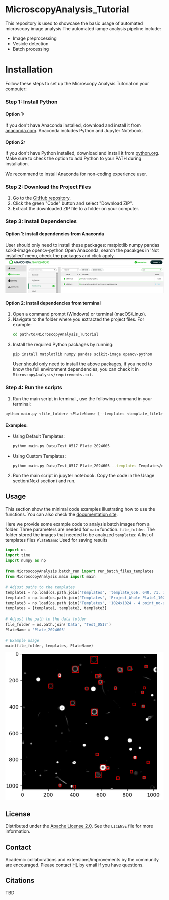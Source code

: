 # MicroscopyAnalysis_Tutorial

This repository is used to showcase the basic usage of automated microscopy image analysis 
The automated iamge analysis pipeline include:
- Image preprocessing
- Vesicle detection
- Batch processing

# Installation

Follow these steps to set up the Microscopy Analysis Tutorial on your computer:

### Step 1: Install Python

#### Option 1: 
If you don't have Anaconda installed, download and install it from [anaconda.com](https://www.anaconda.com/products/distribution). Anaconda includes Python and Jupyter Notebook.
#### Option 2:
If you don't have Python installed, download and install it from [python.org](https://www.python.org/downloads/). Make sure to check the option to add Python to your PATH during installation.

We recommend to install Anaconda for non-coding experience user.

### Step 2: Download the Project Files

1. Go to the [GitHub repository](https://github.com/hliu56/MicroscopyAnalysis_Tutorial).
2. Click the green "Code" button and select "Download ZIP".
3. Extract the downloaded ZIP file to a folder on your computer.

### Step 3: Install Dependencies

#### Option 1: install dependencies from Anaconda

User should only need to install these packages: matplotlib numpy pandas scikit-image opencv-python
Open Anaconda, search the pacakges in 'Not installed' menu, check the packages and click apply. 
![Installation packages Example](https://github.com/hliu56/MicroscopyAnalysis_Tutorial/blob/main/Example/InstallationExample.png)

#### Option 2: install dependencies from terminal

1. Open a command prompt (Windows) or terminal (macOS/Linux).
2. Navigate to the folder where you extracted the project files. For example:
   ```bash
   cd path/to/MicroscopyAnalysis_Tutorial
3. Install the required Python packages by running:
   ```bash
   pip install matplotlib numpy pandas scikit-image opencv-python
   ```
   User should only need to install the above packages, if you need to know the full environment dependencies, you can check it in `MicroscopyAnalysis/requirements.txt`.
   

### Step 4: Run the scripts

1. Run the main script in terminal., use the following command in your terminal:

```bash
python main.py <file_folder> <PlateName> [--templates <template_file1> <template_file2> ... <template_fileN>]
```

#### Examples:
- Using Default Templates:
  ```bash
  python main.py Data/Test_0517 Plate_2024605
  ```
- Using Custom Templates:
  ```bash
  python main.py Data/Test_0517 Plate_2024605 --templates Templates/custom_template1.npy Templates/custom_template2.npy


2. Run the main script in jupyter notebook. Copy the code in the Usage section(Next section) and run.

## Usage

This section show the minimal code examples illustrating how to use the functions.
You can also check the [documentation site](https://hliu56.github.io/MicroscopyAnalysis_Tutorial/#).

Here we provide some example code to analysis batch images from a folder. Three parameters are needed for `main` function.
`file_folder`: The folder stored the images that needed to be analyzed
`templates`: A list of templates files
`PlateName`: Used for saving results

```python
import os
import time
import numpy as np

from MicroscopyAnalysis.batch_run import run_batch_files_templates
from MicroscopyAnalysis.main import main

# Adjust paths to the templates
template1 = np.load(os.path.join('Templates', 'template_656, 640, 71, 71.npy'))
template2 = np.load(os.path.join('Templates', 'Project_Whole Plate1_1024x1024_200Hz_1%Laser_800gain_B_5_R1.tif_enhance_482_20_56_56.npy'))
template3 = np.load(os.path.join('Templates', '1024x1024 - 4 point_no-z-stack - split 5 rows rows only_TileScan 1_C_11_R2.npy'))
templates = [template1, template2, template3]

# Adjust the path to the data folder
file_folder = os.path.join('Data', 'Test_0517')
PlateName = 'Plate_2024605'

# Example usage
main(file_folder, templates, PlateName)
```

![Microscopy Analysis Example](https://github.com/hliu56/MicroscopyAnalysis_Tutorial/blob/main/Example/PictureExample.png)

## License

Distributed under the [Apache License 2.0](https://www.apache.org/licenses/LICENSE-2.0).
See the `LICENSE` file for more information.

## Contact

Academic collaborations and extensions/improvements by the community are encouraged. Please contact [HL](hliu23@fordham.edu) by email if you have questions.

## Citations

TBD
